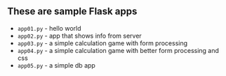 ## These are sample Flask apps

- `app01.py` - hello world
- `app02.py` - app that shows info from server
- `app03.py` - a simple calculation game with form processing
- `app04.py` - a simple calculation game with better form processing and css
- `app05.py` - a simple db app